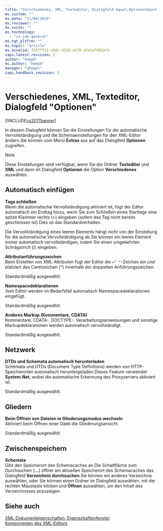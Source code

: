 ```yaml
---
title: "Verschiedenes, XML, Texteditor, Dialogfeld &quot;Optionen&quot; | Microsoft Docs"
ms.custom: ""
ms.date: "11/04/2016"
ms.reviewer: ""
ms.suite: ""
ms.technology: 
  - "vs-ide-general"
ms.tgt_pltfrm: ""
ms.topic: "article"
ms.assetid: fd3fff31-cddc-422d-a2f0-a5a1ef492afd
caps.latest.revision: 2
author: "kempb"
ms.author: "kempb"
manager: "ghogen"
caps.handback.revision: 2
---
```

# Verschiedenes, XML, Texteditor, Dialogfeld &quot;Optionen&quot;
[!INCLUDE[vs2017banner](../code-quality/includes/vs2017banner.md)]

In diesem Dialogfeld können Sie die Einstellungen für die automatische Vervollständigung und die Schemaeinstellungen für den XML\-Editor ändern.Sie können vom Menü **Extras** aus auf das Dialogfeld **Optionen** zugreifen.  
  
> [!NOTE]
>  Diese Einstellungen sind verfügbar, wenn Sie die Ordner **Texteditor** und **XML** und dann im Dialogfeld **Optionen** die Option **Verschiedenes** auswählen.  
  
## Automatisch einfügen  
 **Tags schließen**  
 Wenn die automatische Vervollständigung aktiviert ist, fügt der Editor automatisch ein Endtag hinzu, wenn Sie zum Schließen eines Starttags eine spitze Klammer rechts \(\>\) eingeben \(sofern das Tag nicht bereits geschlossen ist\).Dies ist das Standardverhalten.  
  
 Die Vervollständigung eines leeren Elements hängt nicht von der Einstellung für die automatische Vervollständigung ab.Sie können ein leeres Element immer automatisch vervollständigen, indem Sie einen umgekehrten Schrägstrich \(\/\) eingeben.  
  
 **Attributanführungszeichen**  
 Beim Erstellen von XML\-Attributen fügt der Editor die `=" "`\-Zeichen ein und platziert das Caretzeichen \(^\) innerhalb der doppelten Anführungszeichen.  
  
 Standardmäßig ausgewählt.  
  
 **Namespacedeklarationen**  
 Vom Editor werden im Bedarfsfall automatisch Namespacedeklarationen eingefügt.  
  
 Standardmäßig ausgewählt.  
  
 **Anderes Markup \(Kommentare, CDATA\)**  
 Kommentare, CDATA\-, DOCTYPE\-, Verarbeitungsanweisungen und sonstige Markupdeklarationen werden automatisch vervollständigt.  
  
 Standardmäßig ausgewählt.  
  
## Netzwerk  
 **DTDs und Schemata automatisch herunterladen**  
 Schemata und DTDs \(Document Type Definitions\) werden von HTTP\-Speicherorten automatisch heruntergeladen.Dieses Feature verwendet **System.Net**, wobei die automatische Erkennung des Proxyservers aktiviert ist.  
  
 Standardmäßig ausgewählt.  
  
## Gliedern  
 **Beim Öffnen von Dateien in Gliederungsmodus wechseln**  
 Aktiviert beim Öffnen einer Datei die Gliederungsansicht.  
  
 Standardmäßig ausgewählt.  
  
## Zwischenspeichern  
 **Schemata**  
 Gibt den Speicherort des Schemacaches an.Die Schaltfläche zum Durchsuchen \(**...**\) öffnet am aktuellen Speicherort des Schemacaches das Dialogfeld **Verzeichnis durchsuchen**.Sie können ein anderes Verzeichnis auswählen, oder Sie können einen Ordner im Dialogfeld auswählen, mit der rechten Maustaste klicken und **Öffnen** auswählen, um den Inhalt des Verzeichnisses anzuzeigen.  
  
## Siehe auch  
 [XML\-Dokumenteigenschaften, Eigenschaftenfenster](../xml-tools/xml-document-properties-properties-window.md)   
 [Komponenten des XML\-Editors](../xml-tools/xml-editor-components.md)